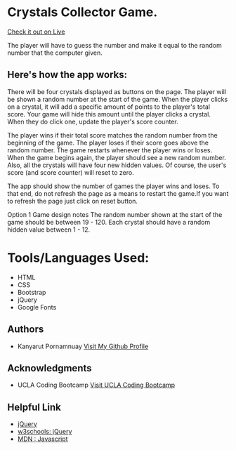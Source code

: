 # Crystals Collector Game. 
<a target="_blank" rel="nofollow" href="https://benbaba2525.github.io/Crystals-Collector-Game/">Check it out on Live</a>

The player will have to guess the number and make it equal to the random number that the computer given.


<h2 style ="border-bottom:1px;">Here's how the app works:</h2>
There will be four crystals displayed as buttons on the page.
The player will be shown a random number at the start of the game.
When the player clicks on a crystal, it will add a specific amount of points to the player's total score.
Your game will hide this amount until the player clicks a crystal.
When they do click one, update the player's score counter.

The player wins if their total score matches the random number from the beginning of the game.
The player loses if their score goes above the random number.
The game restarts whenever the player wins or loses.
When the game begins again, the player should see a new random number. Also, all the crystals will have four new hidden values. Of course, the user's score (and score counter) will reset to zero.

The app should show the number of games the player wins and loses. To that end, do not refresh the page as a means to restart the game.If you want to refresh the page just click on reset button.


Option 1 Game design notes
The random number shown at the start of the game should be between 19 - 120.
Each crystal should have a random hidden value between 1 - 12.

<h1 style ="border-bottom:1px;">Tools/Languages Used:</h1>

<ul>
  <li>HTML</li>
  <li>CSS</li>
  <li>Bootstrap</li>
  <li>jQuery</li>
  <li>Google Fonts</li>
</ul>

<h2 style ="border-bottom:1px;">Authors</h2>
<ul>
  <li>Kanyarut Pornamnuay   <a target="_blank" rel="nofollow" href="https://github.com/benbaba2525">Visit My Github Profile</a></li>
</ul>

<h2 style ="border-bottom:1px;">Acknowledgments</h2>
<ul>
  <li>UCLA Coding Bootcamp   <a target="_blank" rel="nofollow" href="https://bootcamp.uclaextension.edu/coding/">Visit UCLA Coding Bootcamp</a></li>
</ul>

<h2 style ="border-bottom:1px;">Helpful Link</h2>

<ul>
  <li><a target="_blank" rel="nofollow" href="https://api.jquery.com/">jQuery</a></li>
  <li><a target="_blank" rel="nofollow" href="https://www.w3schools.com/jquery/default.asp">w3schools: jQuery</a></li>
  <li><a target="_blank" rel="nofollow" href="https://developer.mozilla.org/en-US/docs/Web/JavaScript">MDN : Javascript</a></li>
</ul>
    

